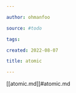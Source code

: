 ```yaml
---

author: ohmanfoo

source: #todo

tags: 

created: 2022-08-07

title: atomic

---
```

[[atomic.md]]#atomic.md